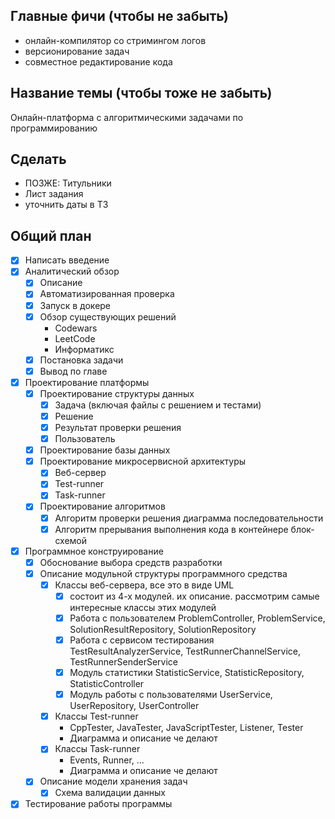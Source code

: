 ## Главные фичи (чтобы не забыть)
- онлайн-компилятор со стримингом логов
- версионирование задач
- совместное редактирование кода

## Название темы (чтобы тоже не забыть)
Онлайн-платформа с алгоритмическими задачами по программированию

## Сделать

- ПОЗЖЕ: Титульники
- Лист задания
- уточнить даты в ТЗ

## Общий план

- [x] Написать введение
- [x] Аналитический обзор
  - [x] Описание
  - [x] Автоматизированная проверка
  - [x] Запуск в докере
  - [x] Обзор существующих решений
    - Codewars
    - LeetCode
    - Информатикс
  - [x] Постановка задачи
  - [x] Вывод по главе
- [x] Проектирование платформы
  - [x] Проектирование структуры данных
    - [x] Задача (включая файлы с решением и тестами)
    - [x] Решение
    - [x] Результат проверки решения
    - [x] Пользователь
  - [x] Проектирование базы данных
  - [x] Проектирование микросервисной архитектуры
    - [x] Веб-сервер
    - [x] Test-runner
    - [x] Task-runner
  - [x] Проектирование алгоритмов
    - [x] Алгоритм проверки решения диаграмма последовательности
    - [x] Алгоритм прерывания выполнения кода в контейнере блок-схемой
- [x] Программное конструирование
  - [x] Обоснование выбора средств разработки
  - [x] Описание модульной структуры программного средства
    - [x] Классы веб-сервера, все это в виде UML
      - [x] состоит из 4-х модулей. их описание. рассмотрим самые интересные классы этих модулей
      - [x] Работа с пользователем ProblemController, ProblemService, SolutionResultRepository, SolutionRepository
      - [x] Работа с сервисом тестирования TestResultAnalyzerService, TestRunnerChannelService, TestRunnerSenderService
      - [x] Модуль статистики StatisticService, StatisticRepository, StatisticController
      - [x] Модуль работы с пользователями UserService, UserRepository, UserController
    - [x] Классы Test-runner
      - CppTester, JavaTester, JavaScriptTester, Listener, Tester
      - Диаграмма и описание че делают
    - [x] Классы Task-runner
      - Events, Runner, ...
      - Диаграмма и описание че делают
  - [x] Описание модели хранения задач
    - [x] Схема валидации данных
- [x] Тестирование работы программы
